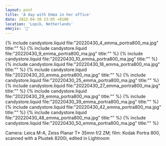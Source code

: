 ```yaml
---
layout: post
title: 'A day with Emma in her office'
date: 2022-04-30 23:05 +0100
location: 'Lopik, Netherlands'
emojis: '🔞'
---
```


{% include candystore.liquid file:"20220430_4_emma_portra800_ma.jpg" title:"" %}
{% include candystore.liquid file:"20220430_9_emma_portra800_ma.jpg" title:"" %}
{% include candystore.liquid file:"20220430_10_emma_portra800_ma.jpg" title:"" %}
{% include candystore.liquid file:"20220430_18_emma_portra800_ma.jpg" title:"" %}
{% include candystore.liquid file:"20220430_20_emma_portra800_ma.jpg" title:"" %}
{% include candystore.liquid file:"20220430_25_emma_portra800_ma.jpg" title:"" %}
{% include candystore.liquid file:"20220430_27_emma_portra800_ma.jpg" title:"" %}
{% include candystore.liquid file:"20220430_29_emma_portra800_ma.jpg" title:"" %}
{% include candystore.liquid file:"20220430_39_emma_portra800_ma.jpg" title:"" %}
{% include candystore.liquid file:"20220430_42_emma_portra800_ma.jpg" title:"" %}
{% include candystore.liquid file:"20220430_48_emma_portra800_ma.jpg" title:"" %}
{% include candystore.liquid file:"20220430_50_emma_portra800_ma.jpg" title:"" %}

Camera: Leica M-A, Zeiss Planar T\* 35mm f/2 ZM; film: Kodak Portra 800, scanned with a Plustek 8200i, edited in Lightroom
